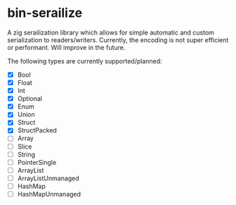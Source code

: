 # bin-serailize

A zig serailization library which allows for simple automatic and custom serialization to readers/writers. Currently, the encoding is not super efficient or performant. Will improve in the future.

The following types are currently supported/planned:

- [x] Bool
- [x] Float
- [x] Int
- [x] Optional
- [x] Enum
- [x] Union
- [x] Struct
- [x] StructPacked
- [ ] Array
- [ ] Slice
- [ ] String
- [ ] PointerSingle
- [ ] ArrayList
- [ ] ArrayListUnmanaged
- [ ] HashMap
- [ ] HashMapUnmanaged
